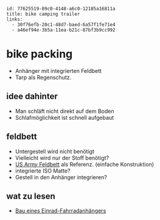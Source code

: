 
```
id: 77625519-89c0-4148-a6c0-12185a16811a
title: bike camping trailer
links:
  - 30f76efb-20c1-48d7-baed-6a57f1fe71e4
  - a46ef94e-3b5a-11ea-b21c-87bf3b9cc992
```

# bike packing

* Anhänger mit integrierten Feldbett
* Tarp als Regenschutz.

## idee dahinter 

* Man schläft nicht direkt auf dem Boden
* Schlafmöglichkeit ist schnell aufgebaut

## feldbett

* Untergestell wird nicht benötigt
* Vielleicht wird nur der Stoff benötigt?
* [US Army Feldbett][1] als Referenz. (einfache Konstruktion)
* integrierte ISO Matte?
* Gestell in den Anhänger integrieren?

## wat zu lesen

* [Bau eines Einrad-Fahrradanhängers][2]

[1]: https://www.meinbwshop.de/Original-US-Army-Feldbett-gebraucht-m-neuem-Bezug
[2]: http://www.kockmann-paderborn.de/rund_ums_rad/radanhaenger/index.htm
